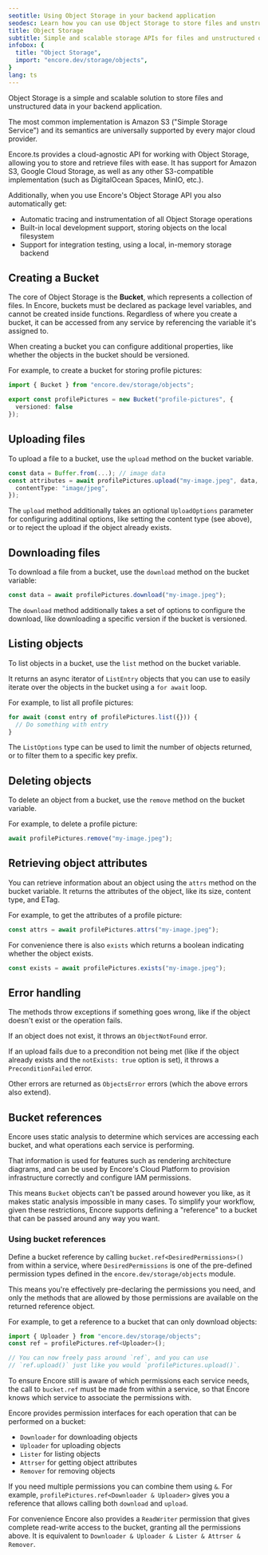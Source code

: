 ```yaml
---
seotitle: Using Object Storage in your backend application
seodesc: Learn how you can use Object Storage to store files and unstructured data in your backend application.
title: Object Storage
subtitle: Simple and scalable storage APIs for files and unstructured data
infobox: {
  title: "Object Storage",
  import: "encore.dev/storage/objects",
}
lang: ts
---
```


Object Storage is a simple and scalable solution to store files and unstructured data in your backend application.

The most common implementation is Amazon S3 ("Simple Storage Service") and its semantics are universally supported by every major cloud provider.

Encore.ts provides a cloud-agnostic API for working with Object Storage, allowing you to store and retrieve files with ease. It has support for Amazon S3, Google Cloud Storage, as well as any other S3-compatible implementation (such as DigitalOcean Spaces, MinIO, etc.).


Additionally, when you use Encore's Object Storage API you also automatically get:

* Automatic tracing and instrumentation of all Object Storage operations
* Built-in local development support, storing objects on the local filesystem
* Support for integration testing, using a local, in-memory storage backend

## Creating a Bucket

The core of Object Storage is the **Bucket**, which represents a collection of files.
In Encore, buckets must be declared as package level variables, and cannot be created inside functions.
Regardless of where you create a bucket, it can be accessed from any service by referencing the variable it's assigned to.

When creating a bucket you can configure additional properties, like whether the objects in the bucket should be versioned.

For example, to create a bucket for storing profile pictures:

```ts
import { Bucket } from "encore.dev/storage/objects";

export const profilePictures = new Bucket("profile-pictures", {
  versioned: false
});
```

## Uploading files

To upload a file to a bucket, use the `upload` method on the bucket variable.

```ts
const data = Buffer.from(...); // image data
const attributes = await profilePictures.upload("my-image.jpeg", data, {
  contentType: "image/jpeg",
});
```

The `upload` method additionally takes an optional `UploadOptions` parameter
for configuring additinal options, like setting the content type (see above),
or to reject the upload if the object already exists.


## Downloading files

To download a file from a bucket, use the `download` method on the bucket variable:

```ts
const data = await profilePictures.download("my-image.jpeg");
```

The `download` method additionally takes a set of options to configure the download,
like downloading a specific version if the bucket is versioned.

## Listing objects

To list objects in a bucket, use the `list` method on the bucket variable.

It returns an async iterator of `ListEntry` objects that you can use to easily
iterate over the objects in the bucket using a `for await` loop.

For example, to list all profile pictures:

```ts
for await (const entry of profilePictures.list({})) {
  // Do something with entry
}
```

The `ListOptions` type can be used to limit the number of objects returned,
or to filter them to a specific key prefix.

## Deleting objects

To delete an object from a bucket, use the `remove` method on the bucket variable.

For example, to delete a profile picture:

```ts
await profilePictures.remove("my-image.jpeg");
```

## Retrieving object attributes

You can retrieve information about an object using the `attrs` method on the bucket variable.
It returns the attributes of the object, like its size, content type, and ETag.

For example, to get the attributes of a profile picture:

```ts
const attrs = await profilePictures.attrs("my-image.jpeg");
```

For convenience there is also `exists` which returns a boolean indicating whether the object exists.

```ts
const exists = await profilePictures.exists("my-image.jpeg");
```

## Error handling

The methods throw exceptions if something goes wrong, like if the object doesn't exist or the operation fails.

If an object does not exist, it throws an `ObjectNotFound` error.

If an upload fails due to a precondition not being met (like if the object already exists
and the `notExists: true` option is set), it throws a `PreconditionFailed` error.

Other errors are returned as `ObjectsError` errors (which the above errors also extend).

## Bucket references

Encore uses static analysis to determine which services are accessing each bucket,
and what operations each service is performing.

That information is used for features such as rendering architecture diagrams, and can be used by Encore's Cloud Platform to provision infrastructure correctly and configure IAM permissions.

This means `Bucket` objects can't be passed around however you like,
as it makes static analysis impossible in many cases. To simplify your workflow, given these restrictions,
Encore supports defining a "reference" to a bucket that can be passed around any way you want.

### Using bucket references

Define a bucket reference by calling `bucket.ref<DesiredPermissions>()` from within a service, where `DesiredPermissions` is one of the pre-defined permission types defined in the `encore.dev/storage/objects` module.

This means you're effectively pre-declaring the permissions you need, and only the methods that
are allowed by those permissions are available on the returned reference object.

For example, to get a reference to a bucket that can only download objects:

```typescript
import { Uploader } from "encore.dev/storage/objects";
const ref = profilePictures.ref<Uploader>();

// You can now freely pass around `ref`, and you can use
// `ref.upload()` just like you would `profilePictures.upload()`.
```

To ensure Encore still is aware of which permissions each service needs, the call to `bucket.ref`
must be made from within a service, so that Encore knows which service to associate the permissions with.

Encore provides permission interfaces for each operation that can be performed on a bucket:

* `Downloader` for downloading objects
* `Uploader` for uploading objects
* `Lister` for listing objects
* `Attrser` for getting object attributes
* `Remover` for removing objects

If you need multiple permissions you can combine them using `&`.
For example, `profilePictures.ref<Downloader & Uploader>` gives you a reference
that allows calling both `download` and `upload`.

For convenience Encore also provides a `ReadWriter` permission that gives complete read-write access
to the bucket, granting all the permissions above. It is equivalent to `Downloader & Uploader & Lister & Attrser & Remover`.

